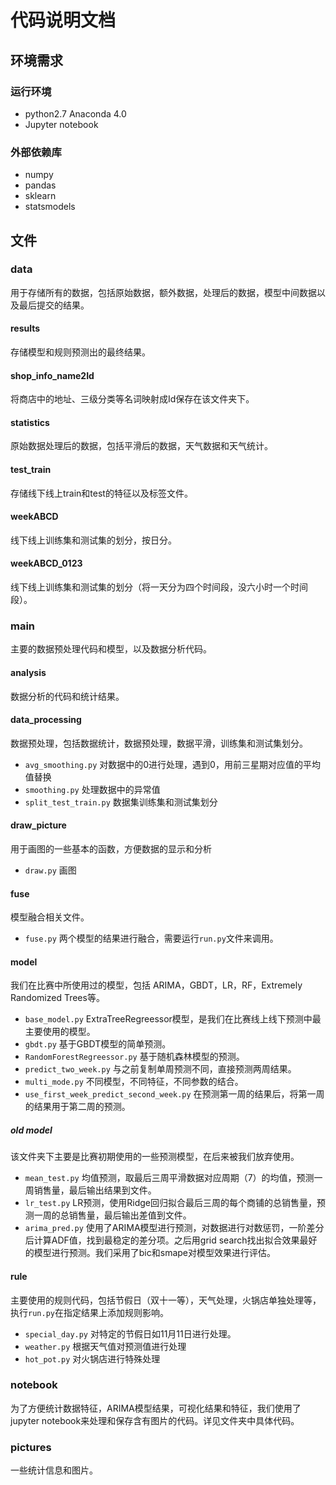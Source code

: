 # 代码说明文档
## 环境需求
### 运行环境
- python2.7 Anaconda 4.0
- Jupyter notebook
### 外部依赖库
- numpy
- pandas
- sklearn
- statsmodels
## 文件
### data

用于存储所有的数据，包括原始数据，额外数据，处理后的数据，模型中间数据以及最后提交的结果。

#### results 
存储模型和规则预测出的最终结果。
#### shop\_info\_name2Id
将商店中的地址、三级分类等名词映射成Id保存在该文件夹下。
#### statistics
原始数据处理后的数据，包括平滑后的数据，天气数据和天气统计。
#### test_train
存储线下线上train和test的特征以及标签文件。
#### weekABCD
线下线上训练集和测试集的划分，按日分。
#### weekABCD_0123
线下线上训练集和测试集的划分（将一天分为四个时间段，没六小时一个时间段）。

### main
主要的数据预处理代码和模型，以及数据分析代码。  
#### analysis
数据分析的代码和统计结果。

#### data_processing
数据预处理，包括数据统计，数据预处理，数据平滑，训练集和测试集划分。
- `avg_smoothing.py` 对数据中的0进行处理，遇到0，用前三星期对应值的平均值替换
- `smoothing.py` 处理数据中的异常值
- `split_test_train.py` 数据集训练集和测试集划分

#### draw_picture
用于画图的一些基本的函数，方便数据的显示和分析
- `draw.py` 画图

#### fuse
模型融合相关文件。
- `fuse.py` 两个模型的结果进行融合，需要运行`run.py`文件来调用。

#### model
我们在比赛中所使用过的模型，包括 ARIMA，GBDT，LR，RF，Extremely Randomized Trees等。
- `base_model.py` ExtraTreeRegreessor模型，是我们在比赛线上线下预测中最主要使用的模型。
- `gbdt.py` 基于GBDT模型的简单预测。
- `RandomForestRegreessor.py` 基于随机森林模型的预测。
- `predict_two_week.py` 与之前复制单周预测不同，直接预测两周结果。
- `multi_mode.py` 不同模型，不同特征，不同参数的结合。
- `use_first_week_predict_second_week.py` 在预测第一周的结果后，将第一周的结果用于第二周的预测。

##### old model
该文件夹下主要是比赛初期使用的一些预测模型，在后来被我们放弃使用。
- `mean_test.py`
均值预测，取最后三周平滑数据对应周期（7）的均值，预测一周销售量，最后输出结果到文件。  
- `lr_test.py` LR预测，使用Ridge回归拟合最后三周的每个商铺的总销售量，预测一周的总销售量，最后输出差值到文件。
- `arima_pred.py` 使用了ARIMA模型进行预测，对数据进行对数惩罚，一阶差分后计算ADF值，找到最稳定的差分项。之后用grid search找出拟合效果最好的模型进行预测。我们采用了bic和smape对模型效果进行评估。

#### rule
主要使用的规则代码，包括节假日（双十一等），天气处理，火锅店单独处理等，执行`run.py`在指定结果上添加规则影响。
- `special_day.py` 对特定的节假日如11月11日进行处理。
- `weather.py` 根据天气值对预测值进行处理
- `hot_pot.py` 对火锅店进行特殊处理
### notebook
为了方便统计数据特征，ARIMA模型结果，可视化结果和特征，我们使用了jupyter notebook来处理和保存含有图片的代码。详见文件夹中具体代码。
### pictures
一些统计信息和图片。